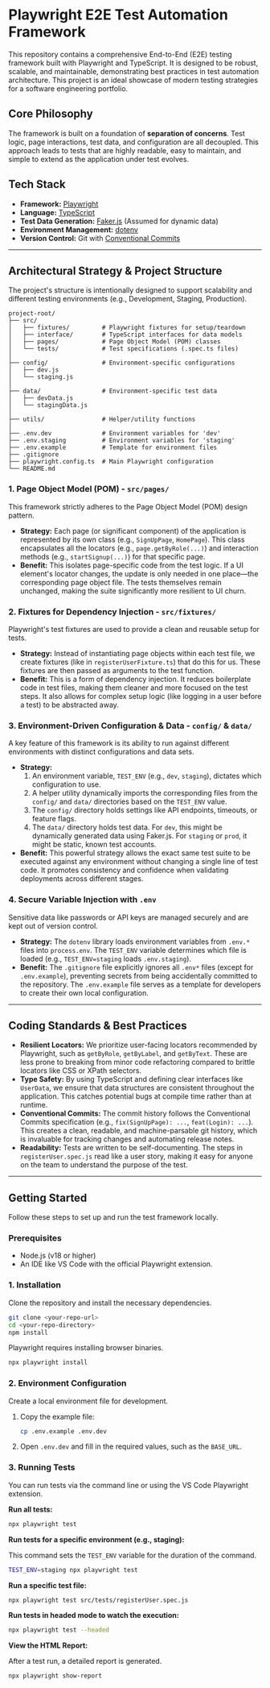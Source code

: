 # Playwright E2E Test Automation Framework

This repository contains a comprehensive End-to-End (E2E) testing framework built with Playwright and TypeScript. It is designed to be robust, scalable, and maintainable, demonstrating best practices in test automation architecture. This project is an ideal showcase of modern testing strategies for a software engineering portfolio.

## Core Philosophy

The framework is built on a foundation of **separation of concerns**. Test logic, page interactions, test data, and configuration are all decoupled. This approach leads to tests that are highly readable, easy to maintain, and simple to extend as the application under test evolves.

## Tech Stack

*   **Framework:** [Playwright](https://playwright.dev/)
*   **Language:** [TypeScript](https://www.typescriptlang.org/)
*   **Test Data Generation:** [Faker.js](https://fakerjs.dev/) (Assumed for dynamic data)
*   **Environment Management:** [dotenv](https://github.com/motdotla/dotenv)
*   **Version Control:** Git with [Conventional Commits](https://www.conventionalcommits.org/)

---

## Architectural Strategy & Project Structure

The project's structure is intentionally designed to support scalability and different testing environments (e.g., Development, Staging, Production).

```
project-root/
├── src/
│   ├── fixtures/         # Playwright fixtures for setup/teardown
│   ├── interface/        # TypeScript interfaces for data models
│   ├── pages/            # Page Object Model (POM) classes
│   └── tests/            # Test specifications (.spec.ts files)
│
├── config/               # Environment-specific configurations
│   ├── dev.js
│   └── staging.js
│
├── data/                 # Environment-specific test data
│   ├── devData.js
│   └── stagingData.js
│
├── utils/                # Helper/utility functions
│
├── .env.dev              # Environment variables for 'dev'
├── .env.staging          # Environment variables for 'staging'
├── .env.example          # Template for environment files
├── .gitignore
├── playwright.config.ts  # Main Playwright configuration
└── README.md
```

### 1. Page Object Model (POM) - `src/pages/`

This framework strictly adheres to the Page Object Model (POM) design pattern.

*   **Strategy:** Each page (or significant component) of the application is represented by its own class (e.g., `SignUpPage`, `HomePage`). This class encapsulates all the locators (e.g., `page.getByRole(...)`) and interaction methods (e.g., `startSignup(...)`) for that specific page.
*   **Benefit:** This isolates page-specific code from the test logic. If a UI element's locator changes, the update is only needed in one place—the corresponding page object file. The tests themselves remain unchanged, making the suite significantly more resilient to UI churn.

### 2. Fixtures for Dependency Injection - `src/fixtures/`

Playwright's test fixtures are used to provide a clean and reusable setup for tests.

*   **Strategy:** Instead of instantiating page objects within each test file, we create fixtures (like in `registerUserFixture.ts`) that do this for us. These fixtures are then passed as arguments to the test function.
*   **Benefit:** This is a form of dependency injection. It reduces boilerplate code in test files, making them cleaner and more focused on the test steps. It also allows for complex setup logic (like logging in a user before a test) to be abstracted away.

### 3. Environment-Driven Configuration & Data - `config/` & `data/`

A key feature of this framework is its ability to run against different environments with distinct configurations and data sets.

*   **Strategy:**
    1.  An environment variable, `TEST_ENV` (e.g., `dev`, `staging`), dictates which configuration to use.
    2.  A helper utility dynamically imports the corresponding files from the `config/` and `data/` directories based on the `TEST_ENV` value.
    3.  The `config/` directory holds settings like API endpoints, timeouts, or feature flags.
    4.  The `data/` directory holds test data. For `dev`, this might be dynamically generated data using Faker.js. For `staging` or `prod`, it might be static, known test accounts.
*   **Benefit:** This powerful strategy allows the exact same test suite to be executed against any environment without changing a single line of test code. It promotes consistency and confidence when validating deployments across different stages.

### 4. Secure Variable Injection with `.env`

Sensitive data like passwords or API keys are managed securely and are kept out of version control.

*   **Strategy:** The `dotenv` library loads environment variables from `.env.*` files into `process.env`. The `TEST_ENV` variable determines which file is loaded (e.g., `TEST_ENV=staging` loads `.env.staging`).
*   **Benefit:** The `.gitignore` file explicitly ignores all `.env*` files (except for `.env.example`), preventing secrets from being accidentally committed to the repository. The `.env.example` file serves as a template for developers to create their own local configuration.

---

## Coding Standards & Best Practices

*   **Resilient Locators:** We prioritize user-facing locators recommended by Playwright, such as `getByRole`, `getByLabel`, and `getByText`. These are less prone to breaking from minor code refactoring compared to brittle locators like CSS or XPath selectors.
*   **Type Safety:** By using TypeScript and defining clear interfaces like `UserData`, we ensure that data structures are consistent throughout the application. This catches potential bugs at compile time rather than at runtime.
*   **Conventional Commits:** The commit history follows the Conventional Commits specification (e.g., `fix(SignUpPage): ...`, `feat(Login): ...`). This creates a clean, readable, and machine-parsable git history, which is invaluable for tracking changes and automating release notes.
*   **Readability:** Tests are written to be self-documenting. The steps in `registerUser.spec.js` read like a user story, making it easy for anyone on the team to understand the purpose of the test.

---

## Getting Started

Follow these steps to set up and run the test framework locally.

### Prerequisites

*   Node.js (v18 or higher)
*   An IDE like VS Code with the official Playwright extension.

### 1. Installation

Clone the repository and install the necessary dependencies.

```bash
git clone <your-repo-url>
cd <your-repo-directory>
npm install
```

Playwright requires installing browser binaries.

```bash
npx playwright install
```

### 2. Environment Configuration

Create a local environment file for development.

1.  Copy the example file:
    ```bash
    cp .env.example .env.dev
    ```
2.  Open `.env.dev` and fill in the required values, such as the `BASE_URL`.

### 3. Running Tests

You can run tests via the command line or using the VS Code Playwright extension.

**Run all tests:**

```bash
npx playwright test
```

**Run tests for a specific environment (e.g., staging):**

This command sets the `TEST_ENV` variable for the duration of the command.

```bash
TEST_ENV=staging npx playwright test
```

**Run a specific test file:**

```bash
npx playwright test src/tests/registerUser.spec.js
```

**Run tests in headed mode to watch the execution:**

```bash
npx playwright test --headed
```

**View the HTML Report:**

After a test run, a detailed report is generated.

```bash
npx playwright show-report
```
